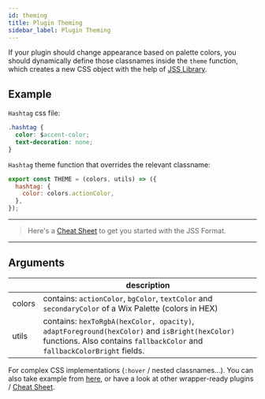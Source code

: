 ```yaml
---
id: theming
title: Plugin Theming
sidebar_label: Plugin Theming
---
```


If your plugin should change appearance based on palette colors, you should dynamically define those classnames inside the `theme` function, which creates a new CSS object with the help of [JSS Library](https://cssinjs.org/?v=v10.1.1).

## Example
`Hashtag` css file:
```css
.hashtag {
  color: $accent-color;
  text-decoration: none;
}
```

`Hashtag` theme function that overrides the relevant classname:
```js
export const THEME = (colors, utils) => ({
  hashtag: {
    color: colors.actionColor,
  },
});
```

***

> Here's a [Cheat Sheet](https://pantaley.com/blog/Start-your-JSS-journey-with-the-selectors-cheat-sheet/) to get you started with the JSS Format.

***


## Arguments
|        | description |
| ------ | ------ |
| colors | contains: `actionColor`, `bgColor`, `textColor` and `secondaryColor` of a Wix Palette (colors in HEX) |
| utils | contains: `hexToRgbA(hexColor, opacity)`, `adaptForeground(hexColor)` and `isBright(hexColor)` functions. Also contains `fallbackColor` and `fallbackColorBright` fields. |

For complex CSS implementations (`:hover` / nested classnames...). You can also take example from [here](https://github.com/wix-incubator/rich-content/pull/828/files#diff-cffc486296140629f6a9c90351af6e0f), or have a look at other wrapper-ready plugins / [Cheat Sheet](https://pantaley.com/blog/Start-your-JSS-journey-with-the-selectors-cheat-sheet/).

